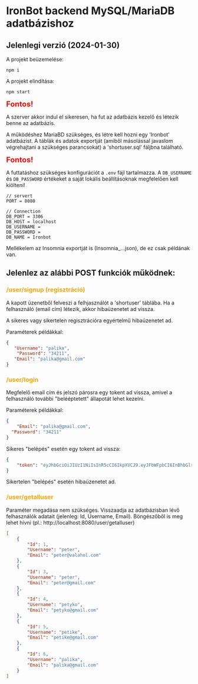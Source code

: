 
<style>
red { color: red }
yellow { color: yellow }
orange { color: orange }
</style>

# IronBot backend MySQL/MariaDB adatbázishoz

## Jelenlegi verzió (2024-01-30)

A projekt beüzemelése:
```
npm i
```

A projekt elindítása:
```
npm start
```

<span style="color:red;font-weight:700;font-size:20px">
    Fontos!
</span>

A szerver akkor indul el sikeresen, ha fut az adatbázis kezelő és létezik benne az adatbázis.

A működéshez MariaBD szükséges, és létre kell hozni egy 'Ironbot' adatbázist.
A táblák és adatok exportját (amiből másolással javaslom végrehajtani a szükséges parancsokat) a 'shortuser.sql' fáljbna található.

<span style="color:red;font-weight:700;font-size:20px">
    Fontos!
</span>

A futtatáshoz szükséges konfigurációt a `.env` fájl tartalmazza. A `DB_USERNAME` és `DB_PASSWORD` értékeket a saját lokális beállításoknak megfelelően kell kiölteni!

```
// servert
PORT = 8080

// Connection
DB_PORT = 3306
DB_HOST = localhost
DB_USERNAME = 
DB_PASSWORD = 
DB_NAME = Ironbot
```

Mellékelem az Insomnia exportját is (Insomnia_...json), de ez csak példának van.

## Jelenlez az alábbi POST funkciók működnek:

### <orange>/user/signup (regisztráció)</orange>


A kapott üzenetből felveszi a felhjasználót a 'shortuser' táblába. Ha a felhasználó (email cím) létezik, akkor hibaüzenetet ad vissza.

A sikeres vagy sikertelen regisztrációra egyértelmű hibaüzenetet ad.

Paraméterek példákkal:

```json
{
   "Username": "palika",
	"Password": "34211",
   "Email": "palika@gmail.com"
}
```

### <orange>/user/login</orange>

Megfelelő email cím és jelszó párosra egy tokent ad vissza, amivel a felhasználó további "belééptetett" állapotát lehet kezelni.

Paraméterek példákkal:
```json
{
	"Email": "palika@gmail.com",
  "Password": "34211"   
}
```

Sikeres "belépés" esetén egy tokent ad vissza:

```json
{
	"token": "eyJhbGciOiJIUzI1NiIsInR5cCI6IkpXVCJ9.eyJFbWFpbCI6InBhbGlrYUBnbWFpbC5jb20iLCJpYXQiOjE3MDY5NTc1NTYsImV4cCI6MTcwNjk4NjM1Nn0.wy79_pICN9IrDDC7oiG-Oo5DgxclFnVeQc6xAG7nO-k"
}
```

Sikertelen "belépés" esetén hibaüzenetet ad.

### <orange>/user/getalluser</orange>

Paraméter megadása nem szükséges. Visszaadja az adatbázisban lévő felhasználók adatait (jelenleg: Id, Username, Email). Böngészőből is meg lehet hívni (pl.: http://localhost:8080/user/getalluser)

```json
[
	{
		"Id": 1,
		"Username": "peter",
		"Email": "peter@valahol.com"
	},
	{
		"Id": 3,
		"Username": "peter",
		"Email": "peter@gmail.com"
	},
	{
		"Id": 4,
		"Username": "petyko",
		"Email": "petyko@gmail.com"
	},
	{
		"Id": 5,
		"Username": "petike",
		"Email": "petike@gmail.com"
	},
	{
		"Id": 6,
		"Username": "palika",
		"Email": "palika@gmail.com"
	}
]
```